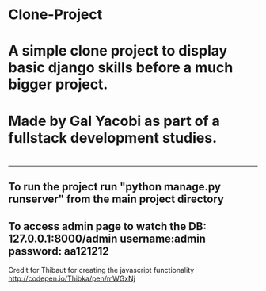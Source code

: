 # Clone-Project
#
# A simple clone project to display basic django skills before a much bigger project.
# Made by Gal Yacobi as part of a fullstack development studies.
# 
----------------------------------------------------------------------------------------
To run the project run "python manage.py runserver" from the main project directory
----------------------------------------------------------------------------------------
To access admin page to watch the DB:
127.0.0.1:8000/admin
username:admin
password: aa121212
----------------------------------------------------------------------------------------
Credit for Thibaut for creating the javascript functionality
http://codepen.io/Thibka/pen/mWGxNj

